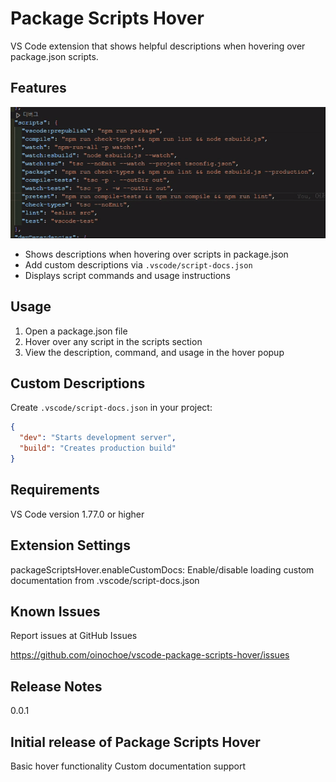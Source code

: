 # Package Scripts Hover

VS Code extension that shows helpful descriptions when hovering over package.json scripts.

## Features

![Demo](./images/example.gif)

- Shows descriptions when hovering over scripts in package.json
- Add custom descriptions via `.vscode/script-docs.json`
- Displays script commands and usage instructions

## Usage

1. Open a package.json file
2. Hover over any script in the scripts section
3. View the description, command, and usage in the hover popup

## Custom Descriptions

Create `.vscode/script-docs.json` in your project:

```json
{
  "dev": "Starts development server",
  "build": "Creates production build"
}
```

## Requirements

VS Code version 1.77.0 or higher

## Extension Settings

packageScriptsHover.enableCustomDocs: Enable/disable loading custom documentation from .vscode/script-docs.json

## Known Issues

Report issues at GitHub Issues

https://github.com/oinochoe/vscode-package-scripts-hover/issues

## Release Notes

0.0.1

## Initial release of Package Scripts Hover

Basic hover functionality
Custom documentation support

